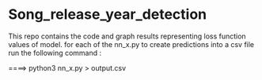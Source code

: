 # Song_release_year_detection
This repo contains the code and graph results representing loss function values of model.
for each of the nn_x.py to create predictions into a csv file run the following command : 

====> python3 nn_x.py > output.csv



